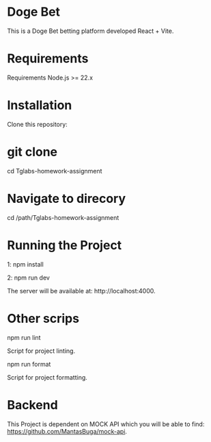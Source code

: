 # Doge Bet

This is a Doge Bet betting platform developed React + Vite.

# Requirements

Requirements
Node.js >= 22.x

# Installation

Clone this repository:

# git clone

cd Tglabs-homework-assignment

# Navigate to direcory

cd /path/Tglabs-homework-assignment

# Running the Project

1: npm install

2: npm run dev

The server will be available at: http://localhost:4000.

# Other scrips

npm run lint

Script for project linting.

npm run format

Script for project formatting.

# Backend

This Project is dependent on MOCK API which you will be able to find: https://github.com/MantasBuga/mock-api.
